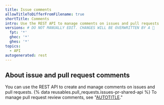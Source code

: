 ```yaml
---
title: Issue comments
allowTitleToDifferFromFilename: true
shortTitle: Comments
intro: Use the REST API to manage comments on issues and pull requests.
versions: # DO NOT MANUALLY EDIT. CHANGES WILL BE OVERWRITTEN BY A 🤖
  fpt: '*'
  ghec: '*'
  ghes: '*'
topics:
  - API
autogenerated: rest
---
```


## About issue and pull request comments

You can use the REST API to create and manage comments on issues and pull requests. {% data reusables.pull_requests.issues-pr-shared-api %} To manage pull request review comments, see "[AUTOTITLE](/rest/pulls/comments)."

<!-- Content after this section is automatically generated -->
